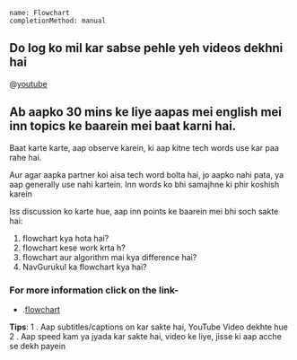 ```ngMeta
name: Flowchart
completionMethod: manual
```

## Do log ko mil kar sabse pehle yeh videos dekhni hai


@[youtube](Kbjz50ssFBE)


## Ab aapko 30 mins ke liye aapas mei english mei inn topics ke baarein mei baat karni hai.
Baat karte karte, aap observe karein, ki aap kitne tech words use kar paa rahe hai.

Aur agar aapka partner koi aisa tech word bolta hai, jo aapko nahi pata, ya aap generally use nahi kartein. Inn words ko bhi samajhne ki phir koshish karein

Iss discussion ko karte hue, aap inn points ke baarein mei bhi soch sakte hai:

1. flowchart kya hota hai?
2. flowchart kese work krta h?
3. flowchart aur algorithm mai kya difference hai?
4. NavGurukul ka flowchart kya hai?

### For more information click on the link-
* .[flowchart](https://www.lucidchart.com/pages/what-is-a-flowchart-tutorial)

**Tips**:
1 . Aap subtitles/captions on kar sakte hai, YouTube Video dekhte hue
2 . Aap speed kam ya jyada kar sakte hai, video ke liye, jisse ki aap acche se dekh payein




